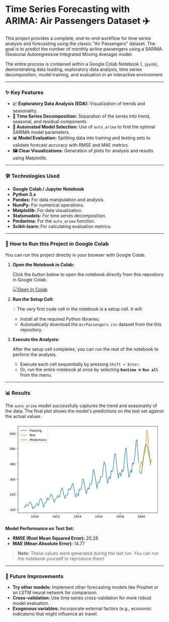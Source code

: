 # Time Series Forecasting with ARIMA: Air Passengers Dataset ✈️

This project provides a complete, end-to-end workflow for time series analysis and forecasting using the classic "Air Passengers" dataset. The goal is to predict the number of monthly airline passengers using a SARIMA (Seasonal Autoregressive Integrated Moving Average) model.

The entire process is contained within a Google Colab Notebook (`.ipynb`), demonstrating data loading, exploratory data analysis, time series decomposition, model training, and evaluation in an interactive environment.

---

### ✨ Key Features

*   **📈 Exploratory Data Analysis (EDA):** Visualization of trends and seasonality.
*   **🧩 Time Series Decomposition:** Separation of the series into trend, seasonal, and residual components.
*   **🤖 Automated Model Selection:** Use of `auto_arima` to find the optimal SARIMA model parameters.
*   **📊 Model Evaluation:** Splitting data into training and testing sets to validate forecast accuracy with RMSE and MAE metrics.
*   **🖼️ Clear Visualizations:** Generation of plots for analysis and results using Matplotlib.

---

### 🛠️ Technologies Used

*   **Google Colab / Jupyter Notebook**
*   **Python 3.x**
*   **Pandas:** For data manipulation and analysis.
*   **NumPy:** For numerical operations.
*   **Matplotlib:** For data visualization.
*   **Statsmodels:** For time series decomposition.
*   **Pmdarima:** For the `auto_arima` function.
*   **Scikit-learn:** For calculating evaluation metrics.

---

### 🚀 How to Run this Project in Google Colab

You can run this project directly in your browser with Google Colab.

1.  **Open the Notebook in Colab:**

    Click the button below to open the notebook directly from this repository in Google Colab.

    [![Open In Colab](https://colab.research.google.com/assets/colab-badge.svg)](https://colab.research.google.com/github/daniballester-ai/air-passengers-forecasting-with-arima/blob/main/Air_Passengers_ARIMA_Forecast.ipynb)

2.  **Run the Setup Cell:**

    💡 The very first code cell in the notebook is a setup cell. It will:
    *   Install all the required Python libraries.
    *   Automatically download the `AirPassengers.csv` dataset from the this repository.

3.  **Execute the Analysis:**

    After the setup cell completes, you can run the rest of the notebook to perform the analysis.
    *   Execute each cell sequentially by pressing `Shift + Enter`.
    *   Or, run the entire notebook at once by selecting **`Runtime` -> `Run all`** from the menu.

---

### 📊 Results

The `auto_arima` model successfully captures the trend and seasonality of the data. The final plot shows the model's predictions on the test set against the actual values.

![Forecast vs. Actual](forecast_vs_actual.png)

**Model Performance on Test Set:**
*   **RMSE (Root Mean Squared Error):** 20.28
*   **MAE (Mean Absolute Error):** 14.77

> **Note:** These values were generated during the last run. You can run the notebook yourself to reproduce them!

---

### 🌱 Future Improvements

*   **Try other models:** Implement other forecasting models like Prophet or an LSTM neural network for comparison.
*   **Cross-validation:** Use time series cross-validation for more robust model evaluation.
*   **Exogenous variables:** Incorporate external factors (e.g., economic indicators) that might influence air travel.
